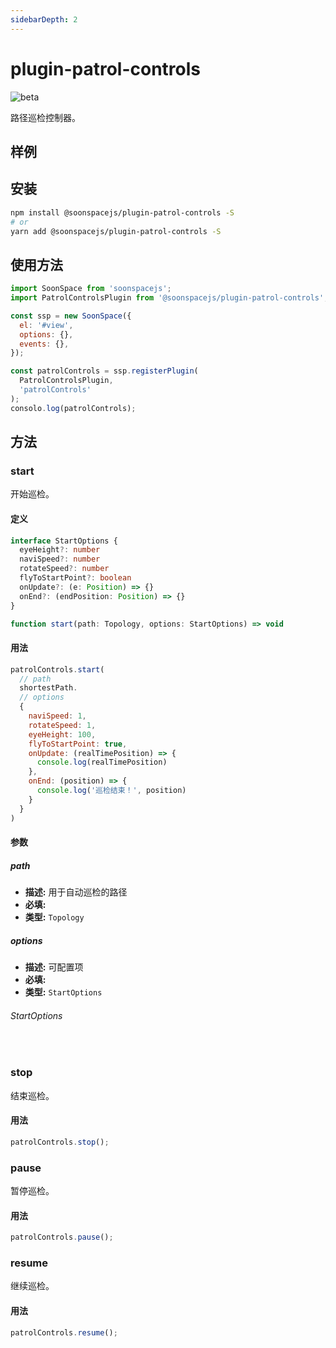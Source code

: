 ```yaml
---
sidebarDepth: 2
---
```


# plugin-patrol-controls

![beta](https://img.shields.io/npm/v/@soonspacejs/plugin-patrol-controls/latest.svg)

路径巡检控制器。

## 样例

<Docs-Iframe src="plugin/patrolControls.html" />

## 安装

```bash
npm install @soonspacejs/plugin-patrol-controls -S
# or
yarn add @soonspacejs/plugin-patrol-controls -S
```

## 使用方法

```js {2,10}
import SoonSpace from 'soonspacejs';
import PatrolControlsPlugin from '@soonspacejs/plugin-patrol-controls';

const ssp = new SoonSpace({
  el: '#view',
  options: {},
  events: {},
});

const patrolControls = ssp.registerPlugin(
  PatrolControlsPlugin,
  'patrolControls'
);
consolo.log(patrolControls);
```

## 方法

### start

开始巡检。

#### 定义

```ts
interface StartOptions {
  eyeHeight?: number
  naviSpeed?: number
  rotateSpeed?: number
  flyToStartPoint?: boolean
  onUpdate?: (e: Position) => {}
  onEnd?: (endPosition: Position) => {}
}

function start(path: Topology, options: StartOptions) => void
```

#### 用法

```js
patrolControls.start(
  // path
  shortestPath.
  // options
  {
    naviSpeed: 1,
    rotateSpeed: 1,
    eyeHeight: 100,
    flyToStartPoint: true,
    onUpdate: (realTimePosition) => {
      console.log(realTimePosition)
    },
    onEnd: (position) => {
      console.log('巡检结束！', position)
    }
  }
)
```

#### 参数

##### path

- **描述:** 用于自动巡检的路径
- **必填:** <Base-RequireIcon :isRequire="true"/>
- **类型:** `Topology`

##### options

- **描述:** 可配置项
- **必填:** <Base-RequireIcon :isRequire="false"/>
- **类型:** `StartOptions`

###### StartOptions

<br>
<Docs-Table 
    :data="[
      {
        prop: 'naviSpeed', desc: '巡检时导航速度', type: 'number', require: false, default: '1'
      },
      {
        prop: 'rotateSpeed', desc: '视角旋转速度', type: 'number', require: false, default: '1'
      },
      {
        prop: 'eyeHeight', desc: '眼睛高度', type: 'number', require: false, default: '100'
      },
      {
        prop: 'flyToStartPoint', desc: '是否飞向起始点位置', type: 'boolean', require: false, default: 'true'
      },
      {
        prop: 'onUpdate', desc: '巡检时实时更新回调函数', type: '(realTimePosition: Position) => void', require: false, default: ''
      },
      {
        prop: 'onUpdate', desc: '巡检结束回调函数', type: '(position: Position) => void', require: false, default: ''
      }
    ]"
/>

### stop

结束巡检。

#### 用法

```js
patrolControls.stop();
```

### pause

暂停巡检。

#### 用法

```js
patrolControls.pause();
```

### resume

继续巡检。

#### 用法

```js
patrolControls.resume();
```
